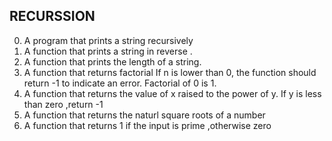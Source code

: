 ## RECURSSION
0. A program that prints a string recursively
1. A function that prints a string in reverse .
2. A function that prints the length of a string.
3. A function that returns factorial If n is lower than 0, the function should return -1 to indicate an error. Factorial of 0 is 1.
4. A function that returns the value of x raised to the power of y. If y is less than zero ,return -1
5. A function that returns the naturl square roots of a number
6. A function that returns 1 if the input is prime ,otherwise zero